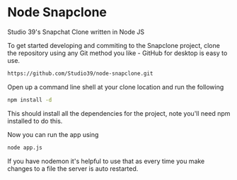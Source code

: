 # Node Snapclone
Studio 39's Snapchat Clone written in Node JS

To get started developing and commiting to the Snapclone project, clone the repository using any Git method you like - GitHub for desktop is easy to use.

```bash
https://github.com/Studio39/node-snapclone.git
```

Open up a command line shell at your clone location and run the following

```bash
npm install -d
```

This should install all the dependencies for the project, note you'll need npm installed to do this.

Now you can run the app using

```bash
node app.js
```

If you have nodemon it's helpful to use that as every time you make changes to a file the server is auto restarted.